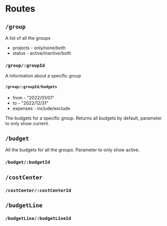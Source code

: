 # Routes

## `/group`

A list of all the groups

- projects - only/none/both
- status - active/inactive/both

### `/group/:groupId`

A information about a specific group

#### `/group/:groupId/budgets`

- from - "2022/01/01"
- to - "2022/12/31"
- expenses - include/exclude

The budgets for a specific group. Returns all budgets by default, parameter to only show current.

## `/budget`

All the budgets for all the groups. Parameter to only show active.

### `/budget/:budgetId`

## `/costCenter`

### `/costCenter/:costCenterId`

## `/budgetLine`

### `/budgetLine/:budgetLineId`
